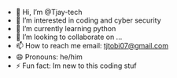 - 👋 Hi, I’m @Tjay-tech
- 👀 I’m interested in coding and cyber security
- 🌱 I’m currently learning python
- 💞️ I’m looking to collaborate on ...
- 📫 How to reach me email: tjtobi07@gmail.com
- 😄 Pronouns: he/him
- ⚡ Fun fact: Im new to this coding stuf 

<!---
Tjay-tech/Tjay-tech is a ✨ special ✨ repository because its `README.md` (this file) appears on your GitHub profile.
You can click the Preview link to take a look at your changes.
--->
